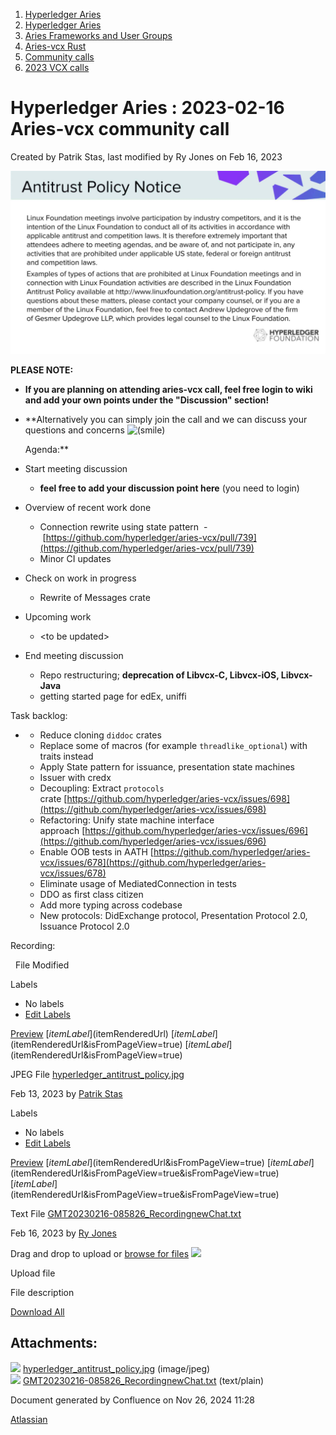 1. [Hyperledger Aries](index.html)
2. [Hyperledger Aries](Hyperledger-Aries_18481154.html)
3. [Aries Frameworks and User Groups](Aries-Frameworks-and-User-Groups_18481290.html)
4. [Aries-vcx Rust](Aries-vcx-Rust_18499431.html)
5. [Community calls](Community-calls_18499459.html)
6. [2023 VCX calls](2023-VCX-calls_18517247.html)

# Hyperledger Aries : 2023-02-16 Aries-vcx community call

Created by Patrik Stas, last modified by Ry Jones on Feb 16, 2023

![](attachments/18502145/18517557.jpg?height=250)

**PLEASE NOTE:**

- **If you are planning on attending aries-vcx call, feel free login to wiki and add your own points under the "Discussion" section!**
- **Alternatively you can simply join the call and we can discuss your questions and concerns ![(smile)](images/icons/emoticons/smile.png) 
  
  Agenda:**

<!--THE END-->

- Start meeting discussion 
  
  - **feel free to add your discussion point here** (you need to login)

<!--THE END-->

- Overview of recent work done
  
  - Connection rewrite using state pattern  - [https://github.com/hyperledger/aries-vcx/pull/739](https://github.com/hyperledger/aries-vcx/pull/739)
  - Minor CI updates
- Check on work in progress
  
  - Rewrite of Messages crate
- Upcoming work
  
  - &lt;to be updated&gt;

<!--THE END-->

- End meeting discussion
  
  - Repo restructuring; **deprecation of Libvcx-C, Libvcx-iOS, Libvcx-Java**
  - getting started page for edEx, uniffi

Task backlog: 

- - Reduce cloning `diddoc` crates
  - Replace some of macros (for example `threadlike_optional`) with traits instead
  - Apply State pattern for issuance, presentation state machines
  - Issuer with credx
  - Decoupling: Extract `protocols`  crate [https://github.com/hyperledger/aries-vcx/issues/698](https://github.com/hyperledger/aries-vcx/issues/698)
  - Refactoring: Unify state machine interface approach [https://github.com/hyperledger/aries-vcx/issues/696](https://github.com/hyperledger/aries-vcx/issues/696)
  - Enable OOB tests in AATH [https://github.com/hyperledger/aries-vcx/issues/678](https://github.com/hyperledger/aries-vcx/issues/678)
  - Eliminate usage of MediatedConnection in tests
  - DDO as first class citizen
  - Add more typing across codebase
  - New protocols: DidExchange protocol, Presentation Protocol 2.0, Issuance Protocol 2.0

Recording:

  File Modified

Labels

- No labels
- [Edit Labels](# "Edit Labels")

[Preview]() [$itemLabel]($itemRenderedUrl) [$itemLabel]($itemRenderedUrl&isFromPageView=true) [$itemLabel]($itemRenderedUrl&isFromPageView=true)

JPEG File [hyperledger\_antitrust\_policy.jpg](attachments/18502145/18517557.jpg "Download")

Feb 13, 2023 by [Patrik Stas](/wiki/people/557058:fb121afb-e6f9-4acf-beb7-91d5f2d988b7)

Labels

- No labels
- [Edit Labels](# "Edit Labels")

[Preview]() [$itemLabel]($itemRenderedUrl&isFromPageView=true) [$itemLabel]($itemRenderedUrl&isFromPageView=true&isFromPageView=true) [$itemLabel]($itemRenderedUrl&isFromPageView=true&isFromPageView=true)

Text File [GMT20230216-085826\_RecordingnewChat.txt](attachments/18502145/18517608.txt "Download")

Feb 16, 2023 by [Ry Jones](/wiki/people/557058:078cecfc-fb17-4d9a-8759-b5b74efa6850)

Drag and drop to upload or [browse for files]() ![](images/icons/wait.gif)

Upload file

File description

[Download All](/wiki/download/all_attachments?pageId=18502145 "Download all the latest versions of attachments on this page as single zip file.")

## Attachments:

![](images/icons/bullet_blue.gif) [hyperledger\_antitrust\_policy.jpg](attachments/18502145/18517557.jpg) (image/jpeg)  
![](images/icons/bullet_blue.gif) [GMT20230216-085826\_RecordingnewChat.txt](attachments/18502145/18517608.txt) (text/plain)

Document generated by Confluence on Nov 26, 2024 11:28

[Atlassian](http://www.atlassian.com/)
